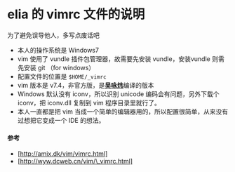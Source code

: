 # elia 的 vimrc 文件的说明

为了避免误导他人，多写点废话吧
* 本人的操作系统是 Windows7
* vim 使用了 vundle 插件包管理器，故需要先安装 vundle，安装vundle 则需先安装 git
  （for windows）
* 配置文件的位置是 `$HOME/_vimrc`
* vim 版本是 v7.4，非官方版，是[**吴咏炜**](http://wyw.dcweb.cn/#download)编译的版本
* Windows 默认没有 iconv，所以识别 unicode 编码会有问题，另外下载个 iconv，把 iconv.dll 复制到 vim 程序目录里就行了。
* 本人一直都是把 vim 当成一个简单的编辑器用的，所以配置很简单，从来没有过想把它变成一个 IDE 的想法。

#### 参考

* [http://amix.dk/vim/vimrc.html]
* [http://wyw.dcweb.cn/vim/\_vimrc.html]
